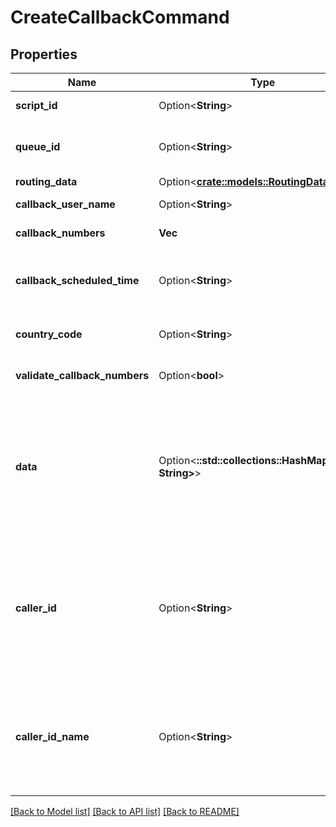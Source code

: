 # CreateCallbackCommand

## Properties

Name | Type | Description | Notes
------------ | ------------- | ------------- | -------------
**script_id** | Option<**String**> | The identifier of the script to be used for the callback | [optional]
**queue_id** | Option<**String**> | The identifier of the queue to be used for the callback. Either queueId or routingData is required. | [optional]
**routing_data** | Option<[**crate::models::RoutingData**](RoutingData.md)> |  | [optional]
**callback_user_name** | Option<**String**> | The name of the party to be called back. | [optional]
**callback_numbers** | **Vec<String>** | A list of phone numbers for the callback. | 
**callback_scheduled_time** | Option<**String**> | The scheduled date-time for the callback as an ISO-8601 string. For example: yyyy-MM-ddTHH:mm:ss.SSSZ | [optional]
**country_code** | Option<**String**> | The country code to be associated with the callback numbers. | [optional]
**validate_callback_numbers** | Option<**bool**> | Whether or not to validate the callback numbers for phone number format. | [optional]
**data** | Option<**::std::collections::HashMap<String, String>**> | A map of key-value pairs containing additional data that can be associated to the callback. These values will appear in the attributes property on the conversation participant. Example: { \"notes\": \"ready to close the deal!\", \"customerPreferredName\": \"Doc\" } | [optional]
**caller_id** | Option<**String**> | The phone number displayed to recipients when a phone call is placed as part of the callback. Must conform to the E.164 format. May be overridden by other settings in the system such as external trunk settings. Telco support for \"callerId\" varies. | [optional]
**caller_id_name** | Option<**String**> | The name displayed to recipients when a phone call is placed as part of the callback. May be overridden by other settings in the system such as external trunk settings. Telco support for \"callerIdName\" varies. | [optional]

[[Back to Model list]](../README.md#documentation-for-models) [[Back to API list]](../README.md#documentation-for-api-endpoints) [[Back to README]](../README.md)


